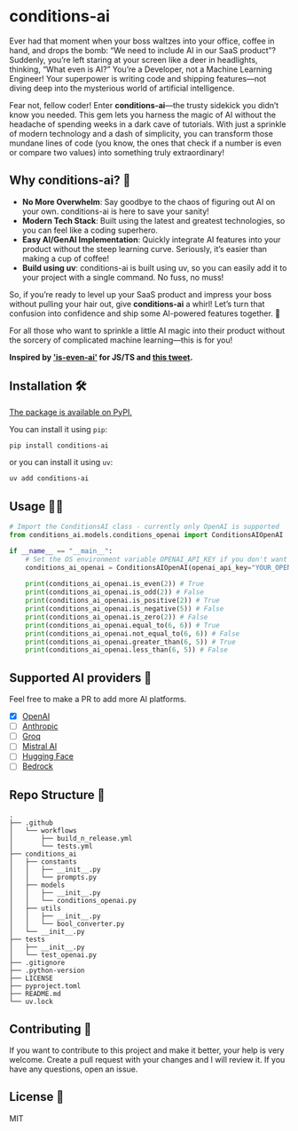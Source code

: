 # conditions-ai

Ever had that moment when your boss waltzes into your office, coffee in hand, and drops the bomb: “We need to include AI in our SaaS product”? Suddenly, you’re left staring at your screen like a deer in headlights, thinking, “What even is AI?” You’re a Developer, not a Machine Learning Engineer! Your superpower is writing code and shipping features—not diving deep into the mysterious world of artificial intelligence.

Fear not, fellow coder! Enter **conditions-ai**—the trusty sidekick you didn’t know you needed. This gem lets you harness the magic of AI without the headache of spending weeks in a dark cave of tutorials. With just a sprinkle of modern technology and a dash of simplicity, you can transform those mundane lines of code (you know, the ones that check if a number is even or compare two values) into something truly extraordinary!

## Why conditions-ai? 🤔

- **No More Overwhelm**: Say goodbye to the chaos of figuring out AI on your own. conditions-ai is here to save your sanity!
- **Modern Tech Stack**: Built using the latest and greatest technologies, so you can feel like a coding superhero.
- **Easy AI/GenAI Implementation**: Quickly integrate AI features into your product without the steep learning curve. Seriously, it’s easier than making a cup of coffee!
- **Build using uv**: conditions-ai is built using uv, so you can easily add it to your project with a single command. No fuss, no muss!

So, if you’re ready to level up your SaaS product and impress your boss without pulling your hair out, give **conditions-ai** a whirl! Let’s turn that confusion into confidence and ship some AI-powered features together. 🚀

For all those who want to sprinkle a little AI magic into their product without the sorcery of complicated machine learning—this is for you!


**Inspired by ['is-even-ai'](https://github.com/Calvin-LL/is-even-ai/tree/main) for JS/TS and [this tweet](https://twitter.com/erenbali/status/1766602689863950658).**

## Installation 🛠️

[The package is available on PyPI.](https://pypi.org/project/conditions-ai)

You can install it using `pip`:

```sh
pip install conditions-ai
```

or you can install it using `uv`:

```sh
uv add conditions-ai
```

## Usage 👨‍💻

```python
# Import the ConditionsAI class - currently only OpenAI is supported
from conditions_ai.models.conditions_openai import ConditionsAIOpenAI

if __name__ == "__main__":
    # Set the OS environment variable OPENAI_API_KEY if you don't want to pass the API key as an argument and change the model_id to the model you want to use
    conditions_ai_openai = ConditionsAIOpenAI(openai_api_key="YOUR_OPENAI_API_KEY", openai_model_id="gpt-4o-mini")
    
    print(conditions_ai_openai.is_even(2)) # True
    print(conditions_ai_openai.is_odd(2)) # False
    print(conditions_ai_openai.is_positive(2)) # True
    print(conditions_ai_openai.is_negative(5)) # False
    print(conditions_ai_openai.is_zero(2)) # False
    print(conditions_ai_openai.equal_to(6, 6)) # True
    print(conditions_ai_openai.not_equal_to(6, 6)) # False
    print(conditions_ai_openai.greater_than(6, 5)) # True
    print(conditions_ai_openai.less_than(6, 5)) # False
```

## Supported AI providers 💪

Feel free to make a PR to add more AI platforms.

- [x] [OpenAI](https://openai.com) 
- [ ] [Anthropic](https://www.anthropic.com/)
- [ ] [Groq](https://groq.com/)
- [ ] [Mistral AI](https://mistral.ai/)
- [ ] [Hugging Face](https://huggingface.co/)
- [ ] [Bedrock](https://aws.amazon.com/bedrock)

## Repo Structure 📂

```
.
├── .github
│   └── workflows
│       ├── build_n_release.yml
│       └── tests.yml
├── conditions_ai
│   ├── constants
│   │   ├── __init__.py
│   │   └── prompts.py
│   ├── models
│   │   ├── __init__.py
│   │   └── conditions_openai.py
│   ├── utils
│   │   ├── __init__.py
│   │   └── bool_converter.py
│   └── __init__.py
├── tests
│   ├── __init__.py
│   └── test_openai.py
├── .gitignore
├── .python-version
├── LICENSE
├── pyproject.toml
├── README.md
└── uv.lock
```

## Contributing 🤝

If you want to contribute to this project and make it better, your help is very welcome. Create a pull request with your changes and I will review it. If you have any questions, open an issue.

## License 📝
MIT

